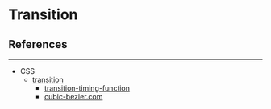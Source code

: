 # Transition

## References
---

- CSS
  - [transition](https://developer.mozilla.org/en-US/docs/Web/CSS/transition)
    - [transition-timing-function](https://developer.mozilla.org/en-US/docs/Web/CSS/transition-timing-function)
    - [cubic-bezier.com](http://cubic-bezier.com/)
